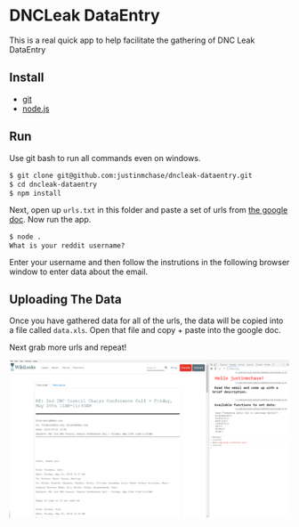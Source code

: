 # DNCLeak DataEntry

This is a real quick app to help facilitate the gathering of DNC Leak DataEntry

## Install

* [git](https://git-scm.com/)
* [node.js](https://nodejs.org)

## Run

Use git bash to run all commands even on windows.

```
$ git clone git@github.com:justinmchase/dncleak-dataentry.git
$ cd dncleak-dataentry
$ npm install
```

Next, open up `urls.txt` in this folder and paste a set of urls from [the google doc](https://docs.google.com/spreadsheets/d/1ORUwiu-JsJ15xqgIGeP-P14WJULt9B5fZRNzQaPDxjk/edit#gid=0). Now run the app.

```
$ node .
What is your reddit username?
```

Enter your username and then follow the instrutions in the following browser window to enter data about the email.

## Uploading The Data

Once you have gathered data for all of the urls, the data will be copied into a file called `data.xls`. Open that file and copy + paste into the google doc.

Next grab more urls and repeat!

![screenshot](docs/screenshot.png "Screenshot")

